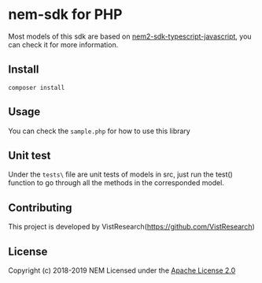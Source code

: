 # nem-sdk for PHP
Most models of this sdk are based on [nem2-sdk-typescript-javascript](https://github.com/nemtech/nem2-sdk-typescript-javascript), you can check it for more information.

## Install
``
composer install
``   

## Usage
You can check the ``sample.php`` for how to use this library


## Unit test
Under the ``tests\`` file are unit tests of models in src, just run the test() function to go through all the methods in the corresponded model.

## Contributing
This project is developed by VistResearch(https://github.com/VistResearch)

## License
Copyright (c) 2018-2019 NEM
Licensed under the [Apache License 2.0](LICENSE)



